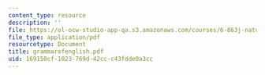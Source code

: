 ```yaml
---
content_type: resource
description: ''
file: https://ol-ocw-studio-app-qa.s3.amazonaws.com/courses/6-863j-natural-language-and-the-computer-representation-of-knowledge-spring-2003/169150cf1023769d42ccc43fdde0a3cc_grammarofenglish.pdf
file_type: application/pdf
resourcetype: Document
title: grammarofenglish.pdf
uid: 169150cf-1023-769d-42cc-c43fdde0a3cc
---
```

